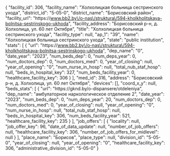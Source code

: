 {
    "facility_id": 306,
    "facility_name": "Холхолицкая больница сестринского ухода",
    "district_id": "5-05-0",
    "district_name": "Борисовский район",
    "facility_url": "https:\/\/www.bb2.by\/o-nas\/struktura\/594-kholkholitskaya-bolnitsa-sestrinskogo-ukhoda",
    "facility_address": "Борисовский р-н, д. Холхолица, ул. 60 лет Октября",
    "title": "Холхолицкая больница сестринского ухода",
    "facility_type": null,
    "ap_1": "39",
    "name": "Холхолицкая больница сестринского ухода",
    "state": "public institution",
    "stats": [
        {
            "url": "https:\/\/www.bb2.by\/o-nas\/struktura\/594-kholkholitskaya-bolnitsa-sestrinskogo-ukhoda",
            "dep_name": "0",
            "date_year": "2023",
            "num_beds_dep": 0,
            "num_deps_year": 0,
            "num_doctors_dep": 0,
            "num_doctors_med": 0,
            "year_of_closing": null,
            "year_of_opening": "0",
            "num_nurse_in_hosp": null,
            "total_nub_staf_hosp": null,
            "beds_in_hospital_key": 327,
            "num_beds_facility_year": 0,
            "healthcare_facility_key": 306
        }
    ],
    "med_id": 316,
    "address": "Борисовский р-н, д. Холхолица, ул. 60 лет Октября",
    "devices": [],
    "coord_x_y": null,
    "beds_stats": [
        {
            "url": "https:\/\/gknd.by\/o-dispansere\/otdeleniya",
            "dep_name": "амбулаторное наркологическое отделение 2",
            "date_year": "2023",
            "num_beds_dep": 0,
            "num_deps_year": 20,
            "num_doctors_dep": 0,
            "num_doctors_med": 0,
            "year_of_closing": null,
            "year_of_opening": "0",
            "num_nurse_in_hosp": null,
            "total_nub_staf_hosp": null,
            "beds_in_hospital_key": 306,
            "num_beds_facility_year": 521,
            "healthcare_facility_key": 235
        }
    ],
    "job_offers": [
        {
            "locality": null,
            "job_offer_key": 96,
            "date_of_data_update": null,
            "number_of_job_offers": null,
            "healthcare_facility_key": 306,
            "number_of_job_offers_for_midlevel": null
        }
    ],
    "place_name": "Борисов",
    "place_type": null,
    "division_id": "5-05-0",
    "year_of_closing": null,
    "year_of_opening": "0",
    "healthcare_facility_key": 306,
    "administrative_division_id": "5-05-0"
}